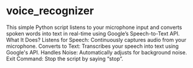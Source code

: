 # voice_recognizer
This simple Python script listens to your microphone input and converts spoken words into text in real-time using Google’s Speech-to-Text API.
What It Does?
Listens for Speech: Continuously captures audio from your microphone.
Converts to Text: Transcribes your speech into text using Google's API.
Handles Noise: Automatically adjusts for background noise.
Exit Command: Stop the script by saying “stop”.
